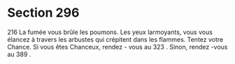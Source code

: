 # Section 296

216
La fumée vous brûle les poumons. Les yeux larmoyants, vous
vous élancez à travers les arbustes qui crépitent dans les
flammes. Tentez votre Chance. Si vous êtes Chanceux, rendez -
vous au 323 . Sinon, rendez -vous au 389 .